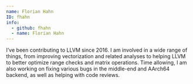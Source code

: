 ```yaml
---
name: Florian Hahn
ID: fhahn
info:
  - github: fhahn
  - name: Florian Hahn
---
```


I’ve been contributing to LLVM since 2016. I am involved in a wide range of
things, from improving vectorization and related analyses to helping LLVM to
better optimize range checks and matrix operations. Time allowing, I am also
working on fixing various bugs in the middle-end and AArch64 backend, as well as
helping with code reviews.
